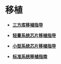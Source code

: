 # 移植<a name="ZH-CN_TOPIC_0000001157479393"></a>

-   **[三方库移植指导](porting-thirdparty.md)**  

-   **[轻量系统芯片移植指导](porting-minichip.md)**  

-   **[小型系统芯片移植指导](porting-smallchip.md)**  

-   **[标准系统移植指南](standard-system-porting-guide.md)**  


